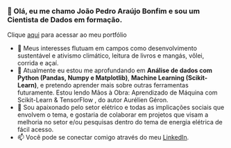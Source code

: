 <h3>👋 Olá, eu me chamo João Pedro Araújo Bonfim e sou um Cientista de Dados em formação.</h3>

 Clique [aqui](https://www.datascienceportfol.io/jpdatahive) para acessar ao meu portfólio

- 👀 Meus interesses flutuam em campos como desenvolvimento sustentável e ativismo climático, leitura de livros e mangás, vôlei, corrida e açaí.
- 🌱 Atualmente eu estou me aprofundando em **Análise de dados com Python (Pandas, Numpy e Matplotlib)**, **Machine Learning (Scikit-Learn)**, e pretendo aprender mais sobre outras ferramentas futuramente. Estou lendo Mãos à Obra: Aprendizado de Máquina com Scikit-Learn & TensorFlow , do autor Aurélien Géron.
- 💞️ Sou apaixonado pelo setor elétrico e todas as implicações sociais que envolvem o tema, e gostaria de colaborar em projetos que visam a melhoria no setor e/ou pesquisas dentro do tema de energia elétrica de fácil acesso.
- 📫 Você pode se conectar comigo através do meu [LinkedIn](https://www.linkedin.com/in/jo%C3%A3o-pedro-ara%C3%BAjo-bonfim-0368b723a/).
